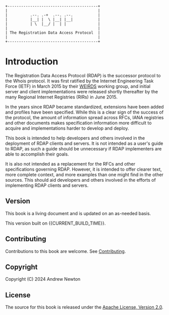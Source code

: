 ```svgbob
+----------------------------------------+
|                                        |
|          .--. .-+  .--. .--.           |
|          |__| |  \ |__| |__|           |
|          | \  |__/ |  | |              |
|                                        |
| The Registration Data Access Protocol  |
|                                        |
+----------------------------------------+

```

# Introduction

The Registration Data Access Protocol (RDAP) is the successor protocol to the Whois protocol. 
It was first ratified by the Internet Engineering Task Force (IETF) in March 2015 by
their [WEIRDS](/misc/glossary.md#weirds) working group, and initial server and client 
implementations were released shortly thereafter by the many Regional Internet
Registries (RIRs) in June 2015.

In the years since RDAP became standardized, extensions have been added and profiles 
have been specified. While this is a clear sign of the success of the protocol,
the amount of information spread across RFCs, IANA registries and other documents makes 
specification information more difficult to acquire and implementations
harder to develop and deploy.

This book is intended to help developers and others involved in the deployment of 
RDAP clients and servers. It is not intended as a user's guide to RDAP, as such a guide
should be unnecessary if RDAP implementers are able to accomplish their goals.

It is also not intended as a replacement for the RFCs and other specifications governing
RDAP. However, it is intended to offer clearer text, more complete context, and more
examples than one might find in the other sources. This should aid developers and others
involved in the efforts of implementing RDAP clients and servers.

## Version

This book is a living document and is updated on an as-needed basis.

This version built on {{CURRENT_BUILD_TIME}}.

## Contributing

Contributions to this book are welcome. See [Contributing](misc/contributing.md).

## Copyright

Copyright (C) 2024 Andrew Newton

## License

The source for this book is released under the [Apache License, Version 2.0](https://www.apache.org/licenses/LICENSE-2.0).
